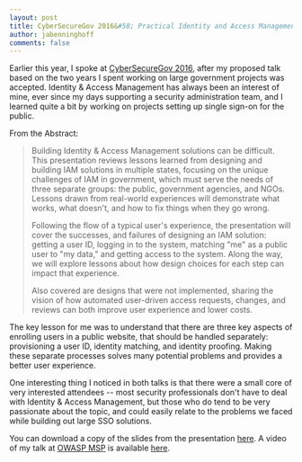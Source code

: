 ```yaml
---
layout: post
title: CyberSecureGov 2016&#58; Practical Identity and Access Management
author: jabenninghoff
comments: false
---
```

Earlier this year, I spoke at [CyberSecureGov
2016](https://web.archive.org/web/20160602122649/http://cybersecuregov.isc2.org/events/-isc-cybersecuregov-2016/event-summary-16841e2f027f4ffda9e69c29e9fc88c6.aspx), after my proposed talk based on
the two years I spent working on large government projects was accepted.
Identity & Access Management has always been an interest of mine, ever
since my days supporting a security administration team, and I learned
quite a bit by working on projects setting up single sign-on for the
public.

From the Abstract:

> Building Identity & Access Management solutions can be difficult. This
> presentation reviews lessons learned from designing and building IAM
> solutions in multiple states, focusing on the unique challenges of IAM
> in government, which must serve the needs of three separate groups:
> the public, government agencies, and NGOs. Lessons drawn from
> real-world experiences will demonstrate what works, what doesn't, and
> how to fix things when they go wrong.
>
> Following the flow of a typical user's experience, the presentation
> will cover the successes, and failures of designing an IAM solution:
> getting a user ID, logging in to the system, matching "me" as a public
> user to "my data," and getting access to the system. Along the way, we
> will explore lessons about how design choices for each step can impact
> that experience.
>
> Also covered are designs that were not implemented, sharing the vision
> of how automated user-driven access requests, changes, and reviews can
> both improve user experience and lower costs.

The key lesson for me was to understand that there are three key aspects
of enrolling users in a public website, that should be handled
separately: provisioning a user ID, identity matching, and identity
proofing. Making these separate processes solves many potential problems
and provides a better user experience.

One interesting thing I noticed in both talks is that there were a small
core of very interested attendees -- most security professionals don't
have to deal with Identity & Access Management, but those who do tend to
be very passionate about the topic, and could easily relate to the
problems we faced while building out large SSO solutions.

You can download a copy of the slides from the presentation
[here](/assets/practical-iam-2016.pdf). A video of my
talk at [OWASP MSP](https://www.owasp.org/index.php/Minneapolis_St_Paul)
is available [here](https://vimeo.com/183118584).
